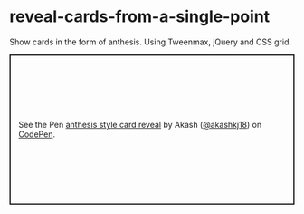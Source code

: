 # reveal-cards-from-a-single-point
Show cards in the form of anthesis.
Using Tweenmax, jQuery and CSS grid.

<p class="codepen" data-height="600" data-theme-id="dark" data-default-tab="css,result" data-user="akashkj18" data-slug-hash="LYZXwKR" data-preview="true" style="height: 265px; box-sizing: border-box; display: flex; align-items: center; justify-content: center; border: 2px solid; margin: 1em 0; padding: 1em;" data-pen-title="anthesis style card reveal">
  <span>See the Pen <a href="https://codepen.io/akashkj18/pen/LYZXwKR">
  anthesis style card reveal</a> by Akash (<a href="https://codepen.io/akashkj18">@akashkj18</a>)
  on <a href="https://codepen.io">CodePen</a>.</span>
</p>
